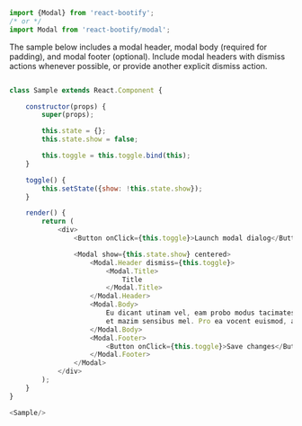 
```js static
import {Modal} from 'react-bootify';
/* or */
import Modal from 'react-bootify/modal';
```

The sample below includes a modal header, modal body (required for padding), and modal footer (optional). Include modal headers with dismiss actions whenever possible, or provide another explicit dismiss action.

```js

class Sample extends React.Component {

    constructor(props) {
        super(props);

        this.state = {};
        this.state.show = false;

        this.toggle = this.toggle.bind(this);
    }

    toggle() {
        this.setState({show: !this.state.show});
    }

    render() {
        return (
            <div>
                <Button onClick={this.toggle}>Launch modal dialog</Button>

                <Modal show={this.state.show} centered>
                    <Modal.Header dismiss={this.toggle}>
                        <Modal.Title>
                            Title
                        </Modal.Title>
                    </Modal.Header>
                    <Modal.Body>
                        Eu dicant utinam vel, eam probo modus tacimates te,
                        et mazim sensibus mel. Pro ea vocent euismod, ad putant fastidii.
                    </Modal.Body>
                    <Modal.Footer>
                        <Button onClick={this.toggle}>Save changes</Button>
                    </Modal.Footer>
                </Modal>
            </div>
        );
    }
}

<Sample/>


```

